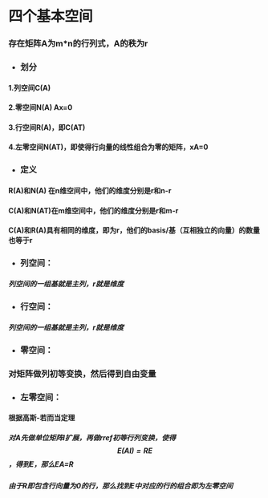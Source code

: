 # 四个基本空间

### 存在矩阵A为m\*n的行列式，A的秩为r

* ### 划分

#### 1.列空间C\(A\)

#### 2.零空间N\(A\)  Ax=0

#### 3.行空间R\(A\)，即C\(AT\)

#### 4.左零空间N\(AT\)，即使得行向量的线性组合为零的矩阵，xA=0

* ### 定义

#### R\(A\)和N\(A\) 在n维空间中，他们的维度分别是r和n-r

#### C\(A\)和N\(AT\)在m维空间中，他们的维度分别是r和m-r

#### C\(A\)和R\(A\)具有相同的维度，即为r，他们的basis/基（互相独立的向量）的数量也等于r

* ### 列空间：

##### 列空间的一组基就是主列，r就是维度

* ### 行空间：

##### 列空间的一组基就是主列，r就是维度

* ### 零空间：

### 对矩阵做列初等变换，然后得到自由变量

* ### 左零空间：

#### 根据高斯-若而当定理

##### 对A先做单位矩阵I扩展，再做rref初等行列变换，使得$$E(AI)=RE$$，得到E，那么EA=R

##### 由于R即包含行向量为0的行，那么找到E中对应的行的组合即为左零空间

##### 



